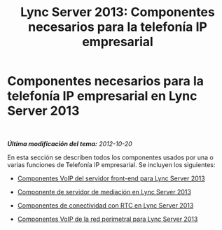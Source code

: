 ﻿---
title: 'Lync Server 2013: Componentes necesarios para la telefonía IP empresarial'
TOCTitle: Componentes necesarios para la telefonía IP empresarial
ms:assetid: ee219976-c39a-4b2f-988d-886c339700f7
ms:mtpsurl: https://technet.microsoft.com/es-es/library/Gg399076(v=OCS.15)
ms:contentKeyID: 48277108
ms.date: 01/07/2017
mtps_version: v=OCS.15
ms.translationtype: HT
---

# Componentes necesarios para la telefonía IP empresarial en Lync Server 2013

 

_**Última modificación del tema:** 2012-10-20_

En esta sección se describen todos los componentes usados por una o varias funciones de Telefonía IP empresarial. Se incluyen los siguientes:

  - [Componentes VoIP del servidor front-end para Lync Server 2013](lync-server-2013-front-end-server-voip-components.md)

  - [Componente de servidor de mediación en Lync Server 2013](lync-server-2013-mediation-server-component.md)

  - [Componentes de conectividad con RTC en Lync Server 2013](lync-server-2013-pstn-connectivity-components.md)

  - [Componentes VoIP de la red perimetral para Lync Server 2013](lync-server-2013-perimeter-network-voip-components.md)

